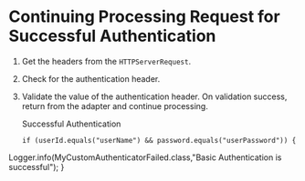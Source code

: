 ﻿---
sidebar_position: 3
---
# Continuing Processing Request for Successful Authentication

<head>
  <meta name="guidename" content="API Management"/>
  <meta name="context" content="GUID-f9eb9cfc-8b1c-4072-89d9-b9319b6eb528"/>
</head>

1. Get the headers from the `HTTPServerRequest`. 

2. Check for the authentication header. 

3. Validate the value of the authentication header. On validation success, return from the adapter and continue processing. 

   Successful Authentication

   ```
   if (userId.equals("userName") && password.equals("userPassword")) {
  Logger.info(MyCustomAuthenticatorFailed.class,"Basic Authentication is successful");
  }
  ```
